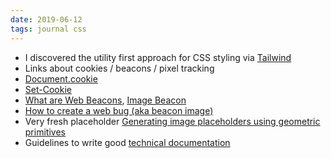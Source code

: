 ```yaml
---
date: 2019-06-12
tags: journal css
---
```


- I discovered the utility first approach for CSS styling via [Tailwind](https://tailwindcss.com/)
- Links about cookies / beacons / pixel tracking 
 - [Document.cookie](https://developer.mozilla.org/en-US/docs/Web/API/Document/cookie)
 - [Set-Cookie](https://developer.mozilla.org/en-US/docs/Web/HTTP/Headers/Set-Cookie)
 - [What are Web Beacons](http://www.allaboutcookies.org/faqs/beacons.html), [Image Beacon](https://keen.io/docs/streams/image-beacon/)
 - [How to create a web bug (aka beacon image)](https://www.simonewebdesign.it/how-to-create-web-bug-aka-beacon-image/)
- Very fresh placeholder [Generating image placeholders using geometric primitives](https://decentium.org/almstdigital/generating-ge)
- Guidelines to write good [technical documentation](https://github.com/kylelobo/The-Documentation-Compendium) 